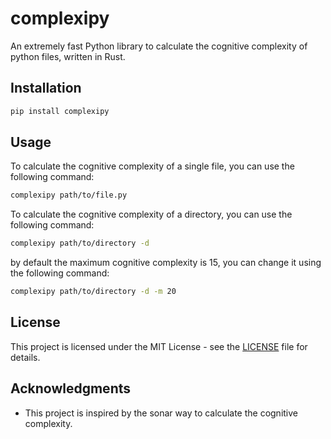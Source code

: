 # complexipy

An extremely fast Python library to calculate the cognitive complexity of
python files, written in Rust.

## Installation

```bash
pip install complexipy
```

## Usage

To calculate the cognitive complexity of a single file, you can use the following command:

```bash
complexipy path/to/file.py
```

To calculate the cognitive complexity of a directory, you can use the following command:

```bash
complexipy path/to/directory -d
```

by default the maximum cognitive complexity is 15, you can change it using the following command:

```bash
complexipy path/to/directory -d -m 20
```

## License

This project is licensed under the MIT License - see the [LICENSE](LICENSE) file for details.

## Acknowledgments

- This project is inspired by the sonar way to calculate the cognitive complexity.
